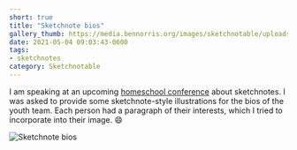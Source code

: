```yaml
---
short: true
title: "Sketchnote bios"
gallery_thumb: https://media.bennorris.org/images/sketchnotable/uploads/2021/967bebec97.jpg
date: 2021-05-04 09:03:43-0600
tags:
- sketchnotes
category: Sketchnotable
---
```


I am speaking at an upcoming [homeschool conference](https://ldshe.org) about sketchnotes. I was asked to provide some sketchnote-style illustrations for the bios of the youth team. Each person had a paragraph of their interests, which I tried to incorporate into their image. 😄

![Sketchnote bios](https://media.bennorris.org/images/sketchnotable/uploads/2021/967bebec97.jpg)
